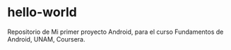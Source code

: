 # hello-world
Repositorio de Mi primer proyecto Android, para el curso Fundamentos de Android, UNAM, Coursera.
